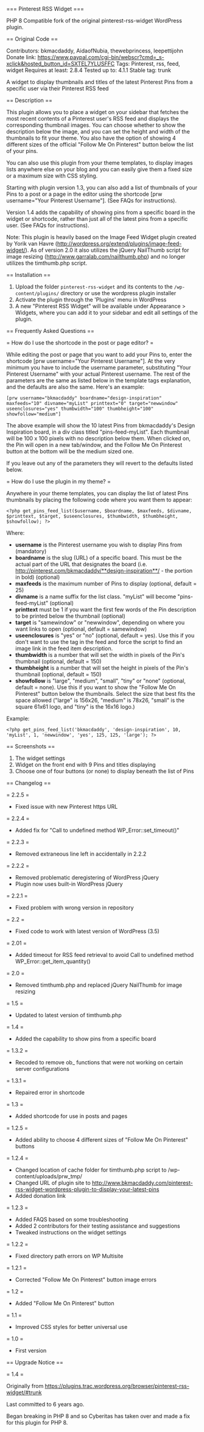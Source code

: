 
=== Pinterest RSS Widget ===

PHP 8 Compatible fork of the original pinterest-rss-widget WordPress plugin. 


== Original Code ==

Contributors: bkmacdaddy, AidaofNubia, thewebprincess, leepettijohn
Donate link: https://www.paypal.com/cgi-bin/webscr?cmd=_s-xclick&hosted_button_id=SXTEL7YLUSFFC
Tags: Pinterest, rss, feed, widget
Requires at least: 2.8.4
Tested up to: 4.1.1
Stable tag: trunk

A widget to display thumbnails and titles of the latest Pinterest Pins from a specific user via their Pinterest RSS feed

== Description ==

This plugin allows you to place a widget on your sidebar that fetches the most recent contents of a Pinterest user's RSS feed and displays the corresponding thumbnail images. You can choose whether to show the description below the image, and you can set the height and width of the thumbnails to fit your theme. You also have the option of showing 4 different sizes of the official "Follow Me On Pinterest" button below the list of your pins.

You can also use this plugin from your theme templates, to display images lists anywhere else on your blog and you can easily give them a fixed size or a maximum size with CSS styling.

Starting with plugin version 1.3, you can also add a list of thumbnails of your Pins to a post or a page in the editor using the shortcode [prw username="Your Pinterest Username"]. (See FAQs for instructions).

Version 1.4 adds the capability of showing pins from a specific board in the widget or shortcode, rather than just all of the latest pins from a specific user. (See FAQs for instructions).

Note: This plugin is heavily based on the Image Feed Widget plugin created by Yorik van Havre (http://wordpress.org/extend/plugins/image-feed-widget/). As of version 2.0 it also utilizes the jQuery NailThumb script for image resizing (http://www.garralab.com/nailthumb.php) and no longer utilizes the timthumb.php script.

== Installation ==

1. Upload the folder `pinterest-rss-widget` and its contents to the `/wp-content/plugins/` directory or use the wordpress plugin installer
2. Activate the plugin through the 'Plugins' menu in WordPress
3. A new "Pinterest RSS Widget" will be available under Appearance > Widgets, where you can add it to your sidebar and edit all settings of the plugin.

== Frequently Asked Questions ==

= How do I use the shortcode in the post or page editor? =

While editing the post or page that you want to add your Pins to, enter the shortcode [prw username="Your Pinterest Username"]. At the very minimum you have to include the username parameter, substituting "Your Pinterest Username" with your actual Pinterest username. The rest of the parameters are the same as listed below in the template tags explanation, and the defaults are also the same. Here's an example:

`[prw username="bkmacdaddy" boardname="design-inspiration" maxfeeds="10" divname="myList" printtext="0" target="newwindow" useenclosures="yes" thumbwidth="100" thumbheight="100" showfollow="medium"]`

The above example will show the 10 latest Pins from bkmacdaddy's Design Inspiration board, in a div class titled "pins-feed-myList". Each thumbnail will be 100 x 100 pixels with no description below them. When clicked on, the Pin will open in a new tab/window, and the Follow Me On Pinterest button at the bottom will be the medium sized one.

If you leave out any of the parameters they will revert to the defaults listed below.

= How do I use the plugin in my theme? =

Anywhere in your theme templates, you can display the list of latest Pins thumbnails by placing the following code where you want them to appear:

`<?php get_pins_feed_list($username, $boardname, $maxfeeds, $divname, $printtext, $target, $useenclosures, $thumbwidth, $thumbheight, $showfollow); ?>`

Where:

* **username** is the Pinterest username you wish to display Pins from (mandatory)
* **boardname** is the slug (URL) of a specific board. This must be the actual part of the URL that designates the board (i.e. http://pinterest.com/bkmacdaddy/**design-inspiration**/ - the portion in bold) (optional)
* **maxfeeds** is the maximum number of Pins to display (optional, default = 25)
* **divname** is a name suffix for the list class. "myList" will become "pins-feed-myList" (optional)
* **printtext** must be 1 if you want the first few words of the Pin description to be printed below the thumbnail (optional)
* **target** is "samewindow" or "newwindow", depending on where you want links to open (optional, default = samewindow)
* **useenclosures** is "yes" or "no" (optional, default = yes). Use this if you don't want to use the <enclosure> tag in the feed and force the script to find an image link in the feed item description.
* **thumbwidth** is a number that will set the width in pixels of the Pin's thumbnail (optional, default = 150)
* **thumbheight** is a number that will set the height in pixels of the Pin's thumbnail (optional, default = 150)
* **showfollow** is "large", "medium", "small", "tiny" or "none" (optional, default = none). Use this if you want to show the "Follow Me On Pinterest" button below the thumbnails. Select the size that best fits the space allowed ("large" is 156x26, "medium" is 78x26, "small" is the square 61x61 logo, and "tiny" is the 16x16 logo.)

Example:

`<?php get_pins_feed_list('bkmacdaddy', 'design-inspiration', 10, 'myList', 1, 'newwindow', 'yes', 125, 125, 'large'); ?>`

== Screenshots ==

1. The widget settings
2. Widget on the front end with 9 Pins and titles displaying
3. Choose one of four buttons (or none) to display beneath the list of Pins

== Changelog ==

= 2.2.5 =
* Fixed issue with new Pinterest https URL

= 2.2.4 =
* Added fix for "Call to undefined method WP_Error::set_timeout()"

= 2.2.3 =
* Removed extraneous line left in accidentally in 2.2.2

= 2.2.2 =
* Removed problematic deregistering of WordPress jQuery
* Plugin now uses built-in WordPress jQuery

= 2.2.1 =
* Fixed problem with wrong version in repository

= 2.2 =
* Fixed code to work with latest version of WordPress (3.5)

= 2.01 =
* Added timeout for RSS feed retrieval to avoid Call to undefined method WP_Error::get_item_quantity()

= 2.0 =
* Removed timthumb.php and replaced jQuery NailThumb for image resizing

= 1.5 =
* Updated to latest version of timthumb.php

= 1.4 =
* Added the capability to show pins from a specific board

= 1.3.2 =
* Recoded to remove ob_ functions that were not working on certain server configurations

= 1.3.1 =
* Repaired error in shortcode

= 1.3 =
* Added shortcode for use in posts and pages

= 1.2.5 =
* Added ability to choose 4 different sizes of "Follow Me On Pinterest" buttons

= 1.2.4 =
* Changed location of cache folder for timthumb.php script to /wp-content/uploads/prw_tmp/
* Changed URL of plugin site to http://www.bkmacdaddy.com/pinterest-rss-widget-wordpress-plugin-to-display-your-latest-pins
* Added donation link

= 1.2.3 =
* Added FAQS based on some troubleshooting
* Added 2 contributors for their testing assistance and suggestions
* Tweaked instructions on the widget settings

= 1.2.2 =
* Fixed directory path errors on WP Multisite

= 1.2.1 =
* Corrected "Follow Me On Pinterest" button image errors

= 1.2 =
* Added "Follow Me On Pinterest" button

= 1.1 =
* Improved CSS styles for better universal use

= 1.0 =
* First version

== Upgrade Notice ==

= 1.4 =

Originally from https://plugins.trac.wordpress.org/browser/pinterest-rss-widget/#trunk

Last committed to 6 years ago.

Began breaking in PHP 8 and so Cyberitas has taken over and made a fix for this  plugin for PHP 8.
